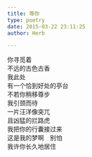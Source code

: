 ```yaml
---  
title: 等你  
type: poetry  
date: 2015-03-22 23:11:25  
author: Herb  

---  
```

你寻觅着  
不远的古色古香  
我此处  
有一个恰到好处的亭台  
不若你稍移尊步  
我引颈而待  
一片汪洋像突兀  
且凶猛的拦路虎  
我把你的行囊接过来  
这是我的梦啊　别怕  
我许你长久地居住